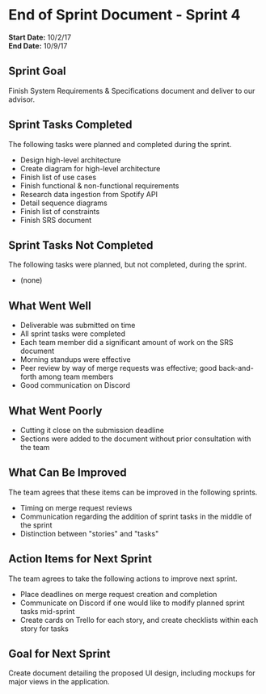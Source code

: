 # End of Sprint Document - Sprint 4

**Start Date:** 10/2/17  
**End Date:** 10/9/17

## Sprint Goal

Finish System Requirements & Specifications document and deliver to our advisor.

## Sprint Tasks Completed

The following tasks were planned and completed during the sprint.

* Design high-level architecture
* Create diagram for high-level architecture
* Finish list of use cases
* Finish functional & non-functional requirements
* Research data ingestion from Spotify API
* Detail sequence diagrams
* Finish list of constraints
* Finish SRS document

## Sprint Tasks Not Completed

The following tasks were planned, but not completed, during the sprint.

* (none)

## What Went Well

* Deliverable was submitted on time
* All sprint tasks were completed
* Each team member did a significant amount of work on the SRS document
* Morning standups were effective
* Peer review by way of merge requests was effective; good back-and-forth among team members
* Good communication on Discord

## What Went Poorly

* Cutting it close on the submission deadline
* Sections were added to the document without prior consultation with the team

## What Can Be Improved

The team agrees that these items can be improved in the following sprints.

* Timing on merge request reviews
* Communication regarding the addition of sprint tasks in the middle of the sprint
* Distinction between "stories" and "tasks"

## Action Items for Next Sprint

The team agrees to take the following actions to improve next sprint.

* Place deadlines on merge request creation and completion
* Communicate on Discord if one would like to modify planned sprint tasks mid-sprint
* Create cards on Trello for each story, and create checklists within each story for tasks

## Goal for Next Sprint

Create document detailing the proposed UI design, including mockups for major views in the application.